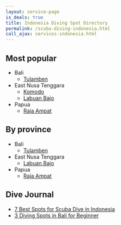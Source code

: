```yaml
---
layout: service-page
is_deals: true
title: Indonesia Diving Spot Directory
permalink: /scuba-diving-indonesia.html
call_ajax: services-indonesia.html
---
```


<div class="dir-list col-xs-12 col-md-6">

## Most popular

* Bali
  * [Tulamben](/scuba-diving-bali.html)
* East Nusa Tenggara
  * [Komodo](/scuba-diving-komodo.html)
  * [Labuan Bajo](/scuba-diving-komodo.html)
* Papua
  * [Raja Ampat](/scuba-diving-rajaampat.html)

## By province

* Bali
  * [Tulamben](/scuba-diving-bali.html)
* East Nusa Tenggara
  * [Labuan Bajo](/scuba-diving-komodo.html)
* Papua
  * [Raja Ampat](/scuba-diving-rajaampat.html)

</div>

<div class="dir-list col-xs-12 col-md-6">
 
 ## Dive Journal

* [7 Best Spots for Scuba Dive in Indonesia](/best-scuba-diving-spots-in-indonesia.html)
* [3 Diving Spots in Bali for Beginner](/diving-spot-in-bali-for-beginner.html)

 </div>
